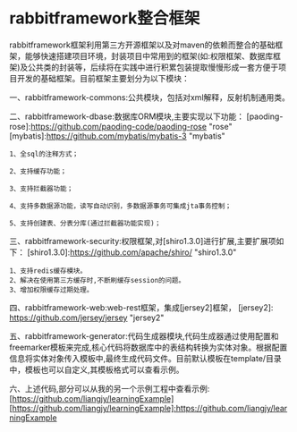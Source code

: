 # rabbitframework整合框架
rabbitframework框架利用第三方开源框架以及对maven的依赖而整合的基础框架，能够快速搭建项目环境，封装项目中常用到的框架(如:权限框架、数据库框架)及公共类的封装等，后续将在实践中进行积累包装提取慢慢形成一套方便于项目开发的基础框架。目前框架主要划分为以下模块：

一、rabbitframework-commons:公共模块，包括对xml解释，反射机制通用类。

二、rabbitframework-dbase:数据库ORM模块,主要实现以下功能：
[paoding-rose]:https://github.com/paoding-code/paoding-rose "rose"
[mybatis]:https://github.com/mybatis/mybatis-3 "mybatis"

	1、全sql的注释方式；
	
	2、支持缓存功能；
	
	3、支持拦截器功能；
	
	4、支持多数据源功能，读写自动识别，多数据源事务可集成jta事务控制；
	
	5、支持创建表、分表分库(通过拦截器功能实现)；

三、rabbitframework-security:权限框架,对[shiro1.3.0]进行扩展,主要扩展项如下：
[shiro1.3.0]:https://github.com/apache/shiro/ "shiro1.3.0"

    1、支持redis缓存模块。
    2、解决在使用第三方缓存时,不断刷缓存session的问题。
    3、增加权限缓存过期处理。
    

四、rabbitframework-web:web-rest框架，集成[jersey2]框架，
[jersey2]: https://github.com/jersey/jersey "jersey2"

五、rabbitframework-generator:代码生成器模块,代码生成器通过使用配置和freemarker模板来完成,核心代码将数据库中的表结构转换为实体对象。根据配置信息将实体对象传入模板中,最终生成代码文件。目前默认模板在template/目录中，模板也可以自定义,其模板格式可以查看示例。

六、上述代码,部分可以从我的另一个示例工程中查看示例:[https://github.com/liangjy/learningExample]
[https://github.com/liangjy/learningExample]:https://github.com/liangjy/learningExample